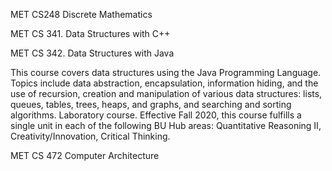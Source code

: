 MET CS248 Discrete Mathematics



MET CS 341. Data Structures with C++

MET CS 342.  Data Structures with Java

This course covers data structures using the Java Programming Language. Topics include data abstraction, encapsulation, information hiding, and the use of recursion, creation and manipulation of various data structures: lists, queues, tables, trees, heaps, and graphs, and searching and sorting algorithms. Laboratory course. Effective Fall 2020, this course fulfills a single unit in each of the following BU Hub areas: Quantitative Reasoning II, Creativity/Innovation, Critical Thinking.



MET CS 472 Computer Architecture